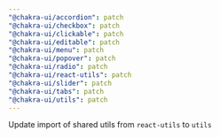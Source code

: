 ```yaml
---
"@chakra-ui/accordion": patch
"@chakra-ui/checkbox": patch
"@chakra-ui/clickable": patch
"@chakra-ui/editable": patch
"@chakra-ui/menu": patch
"@chakra-ui/popover": patch
"@chakra-ui/radio": patch
"@chakra-ui/react-utils": patch
"@chakra-ui/slider": patch
"@chakra-ui/tabs": patch
"@chakra-ui/utils": patch
---
```


Update import of shared utils from `react-utils` to `utils`
